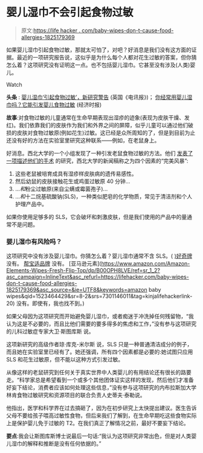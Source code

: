 # 婴儿湿巾不会引起食物过敏

> 原文:[https://life hacker . com/baby-wipes-don-t-cause-food-allergies-1825179369](https://lifehacker.com/baby-wipes-don-t-cause-food-allergies-1825179369)

如果婴儿湿巾引起食物过敏，那就太可怕了，对吧？好消息是我们没有这方面的证据。最近的一项研究报告说，这似乎是为什么每个人都对花生过敏的答案，但你猜怎么着？这项研究没有证明这一点。也不包括婴儿湿巾。它甚至没有涉及(人类)婴儿。

Watch

**头条** : [婴儿湿巾‘引起食物过敏’，新研究警告](https://www.telegraph.co.uk/science/2018/04/06/baby-wipes-cause-food-allergy-new-study-warns/) (英国《电讯报》)； [你经常用婴儿湿巾吗？它能引发婴儿食物过敏](https://economictimes.indiatimes.com/magazines/panache/do-you-use-baby-wipes-often-it-can-trigger-food-allergies-in-infants/articleshow/63683949.cms) (经济时报)

**故事**:对食物过敏的儿童通常在生命早期表现出湿疹的迹象(表现为皮肤干燥、发红)。我们依靠我们的皮肤作为我们和外界之间的屏障，似乎儿童可以通过他们破损的皮肤对食物过敏原(例如花生)过敏。这已经是众所周知的了，但是到目前为止还没有好的方法在实验室里研究这种联系——例如，在老鼠身上。

好消息。西北大学的一个小组发现了一种引发老鼠食物过敏的方法。他们 [发表了一项描述他们的手术](https://www.sciencedirect.com/science/article/pii/S0091674918302331) 的研究，西北大学的新闻稿称之为四个因素的“完美风暴”:

1.  这些老鼠被培育成具有湿疹样皮肤病的遗传易感性。
2.  然后幼鼠的皮肤接触花生或鸡蛋过敏原 40 分钟…
3.  ...*和*粉尘过敏原(来自尘螨或霉菌孢子)...
4.  ...*和*十二烷基硫酸钠(SLS)，一种类似肥皂的化学物质，常见于清洁剂和个人护理产品中。

如果你使用足够多的 SLS，它会破坏和刺激皮肤，但是我们使用的产品中的量通常不是问题。

### 婴儿湿巾有风险吗？

这项研究中没有涉及婴儿湿巾。你猜怎么着？婴儿湿巾通常不含 SLS。( [)好奇牌](https://www.walmart.com/ip/HUGGIES-Cleansing-Wipes-On-the-Go-Pack-Scented-Alcohol-free-Hypoallergenic-24-Sheets/140606010#read-more) 没有。 [帮宝适品牌](https://www.target.com/p/pampers-baby-fresh-baby-wipes-7x-pop-top-pack-448-ct/-/A-15123851) 没有。 [亚马逊元素](https://www.amazon.com/Amazon-Elements-Wipes-Fresh-Flip-Top/dp/B00OPH8LVE/ref=sr_1_2?asc_campaign=InlineText&asc_refurl=https://lifehacker.com/baby-wipes-don-t-cause-food-allergies-1825179369&asc_source=&ie=UTF8&keywords=amazon baby wipes&qid=1523464429&sr=8-2&srs=7301146011&tag=kinjalifehackerlink-20) 没有。即使有，我也找不到。)

如果父母因为这项研究而开始避免婴儿湿巾，或者痴迷于冲洗掉任何残留物，“我认为这是不必要的，而且比他们需要的要多得多的焦虑和工作，”没有参与这项研究的儿科过敏症专家大卫·斯图库斯 说。

这项新研究的高级作者琼·库克-米尔斯 说，SLS 只是一种普通清洁成分的例子，而且她在实验室里已经有了。她还强调，所有四个因素都是必要的:她试图只应用 SLS 和花生过敏原，但不能以这种方式引发过敏。

从像这样的老鼠研究到任何关于真实世界中人类婴儿的有用结论还有很长的路要走。“科学家总是希望看到一个或多个其他团体证实这样的发现，然后他们才准备好妄下结论，消费者应该如何处理这些信息，”没有参与这项研究的内布拉斯加大学林肯食物过敏研究和资源项目的联合负责人史蒂夫·泰勒说。

他指出，医学和科学界在过去搞砸了，因为在初步研究上太快提出建议。医生告诉父母不要给孩子喂高过敏性食物，但后来我们了解到，在生命早期吃这些食物实际上是保护婴儿免于过敏的 T2。在我们真正了解情况之前，最好不要妄下结论。

**要点**:我会让斯图库斯博士说最后一句话:“我认为这项研究非常出色，但是对人类婴儿湿巾的解释和推断是没有任何依据的。”